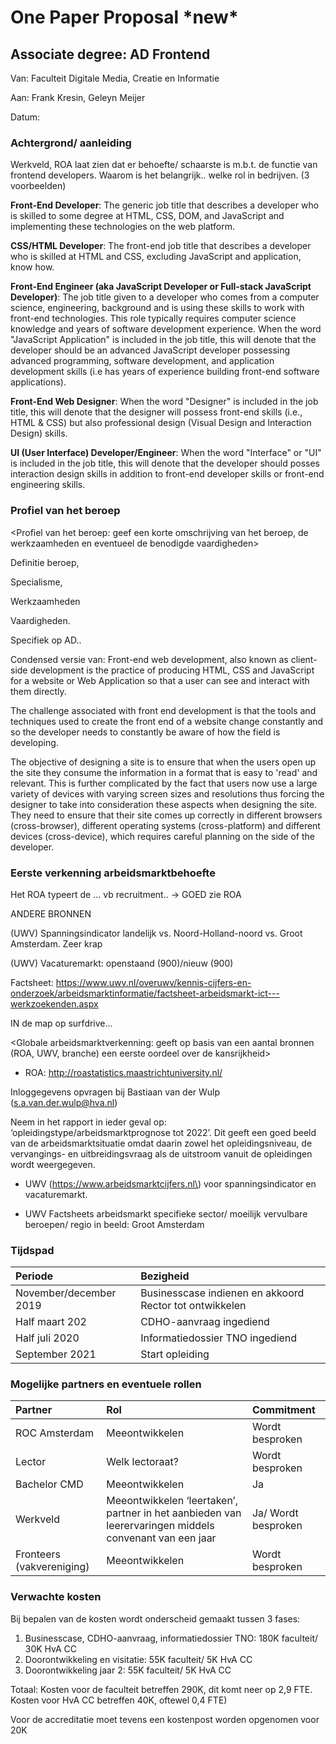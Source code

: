 # One Paper Proposal \*new\*

## Associate degree: AD Frontend

Van: Faculteit Digitale Media, Creatie en Informatie  
Aan: Frank Kresin, Geleyn Meijer  
Datum: 

### Achtergrond/ aanleiding

Werkveld, ROA laat zien dat er behoefte/ schaarste is m.b.t. de functie van frontend developers. Waarom is het belangrijk.. welke rol in bedrijven. \(3 voorbeelden\)  

**Front-End Developer**: The generic job title that describes a developer who is skilled to some degree at HTML, CSS, DOM, and JavaScript and implementing these technologies on the web platform.

**CSS/HTML Developer**: The front-end job title that describes a developer who is skilled at HTML and CSS, excluding JavaScript and application, know how.

**Front-End Engineer \(aka JavaScript Developer or Full-stack JavaScript Developer\)**: The job title given to a developer who comes from a computer science, engineering, background and is using these skills to work with front-end technologies. This role typically requires computer science knowledge and years of software development experience. When the word "JavaScript Application" is included in the job title, this will denote that the developer should be an advanced JavaScript developer possessing advanced programming, software development, and application development skills \(i.e has years of experience building front-end software applications\).

**Front-End Web Designer**: When the word "Designer" is included in the job title, this will denote that the designer will possess front-end skills \(i.e., HTML & CSS\) but also professional design \(Visual Design and Interaction Design\) skills.

**UI \(User Interface\) Developer/Engineer**: When the word "Interface" or "UI" is included in the job title, this will denote that the developer should posses interaction design skills in addition to front-end developer skills or front-end engineering skills.

### Profiel van het beroep

&lt;Profiel van het beroep: geef een korte omschrijving van het beroep, de werkzaamheden en eventueel de benodigde vaardigheden&gt;

Definitie beroep,

Specialisme,

Werkzaamheden

Vaardigheden.

Specifiek op AD..

Condensed versie van: Front-end web development, also known as client-side development is the practice of producing HTML, CSS and JavaScript for a website or Web Application so that a user can see and interact with them directly. 

The challenge associated with front end development is that the tools and techniques used to create the front end of a website change constantly and so the developer needs to constantly be aware of how the field is developing.

The objective of designing a site is to ensure that when the users open up the site they consume the information in a format that is easy to 'read' and relevant. This is further complicated by the fact that users now use a large variety of devices with varying screen sizes and resolutions thus forcing the designer to take into consideration these aspects when designing the site. They need to ensure that their site comes up correctly in different browsers \(cross-browser\), different operating systems \(cross-platform\) and different devices \(cross-device\), which requires careful planning on the side of the developer.

### Eerste verkenning arbeidsmarktbehoefte

Het ROA typeert de … vb recruitment.. -&gt; GOED zie ROA

ANDERE BRONNEN 

\(UWV\) Spanningsindicator landelijk vs. Noord-Holland-noord vs. Groot Amsterdam. Zeer krap  
\(UWV\) Vacaturemarkt: openstaand \(900\)/nieuw \(900\)

Factsheet: https://www.uwv.nl/overuwv/kennis-cijfers-en-onderzoek/arbeidsmarktinformatie/factsheet-arbeidsmarkt-ict---werkzoekenden.aspx

IN de map op surfdrive…

&lt;Globale arbeidsmarktverkenning: geeft op basis van een aantal bronnen \(ROA, UWV, branche\) een eerste oordeel over de kansrijkheid&gt;

-	ROA: http://roastatistics.maastrichtuniversity.nl/

Inloggegevens opvragen bij Bastiaan van der Wulp \(s.a.van.der.wulp@hva.nl\)

Neem in het rapport in ieder geval op: ‘opleidingstype/arbeidsmarktprognose tot 2022’. Dit geeft een goed beeld van de arbeidsmarktsituatie omdat daarin zowel het opleidingsniveau, de vervangings- en uitbreidingsvraag als de uitstroom vanuit de opleidingen wordt weergegeven.

-	UWV \(https://www.arbeidsmarktcijfers.nl\) voor spanningsindicator en vacaturemarkt.

-	UWV Factsheets arbeidsmarkt specifieke sector/ moeilijk vervulbare beroepen/ regio in beeld: Groot Amsterdam

### Tijdspad

| Periode | Bezigheid |
| :--- | :--- |
| November/december 2019 | Businesscase indienen en akkoord Rector tot ontwikkelen |
| Half maart 202 | CDHO-aanvraag ingediend |
| Half juli 2020 | Informatiedossier TNO ingediend |
| September 2021 | Start opleiding |

### Mogelijke partners en eventuele rollen

| Partner | Rol | Commitment |
| :--- | :--- | :--- |
| ROC Amsterdam | Meeontwikkelen | Wordt besproken |
| Lector | Welk lectoraat? | Wordt besproken |
| Bachelor CMD | Meeontwikkelen | Ja |
| Werkveld | Meeontwikkelen ‘leertaken’, partner in het aanbieden van leerervaringen middels convenant van een jaar | Ja/ Wordt besproken |
| Fronteers \(vakvereniging\) | Meeontwikkelen | Wordt besproken |

### Verwachte kosten

Bij bepalen van de kosten wordt onderscheid gemaakt tussen 3 fases:

1. Businesscase, CDHO-aanvraag, informatiedossier TNO: 180K faculteit/ 30K HvA CC
2. Doorontwikkeling en visitatie: 55K faculteit/ 5K HvA CC
3. Doorontwikkeling jaar 2: 55K faculteit/ 5K HvA CC

Totaal: Kosten voor de faculteit betreffen 290K, dit komt neer op 2,9 FTE. Kosten voor HvA CC betreffen 40K, oftewel 0,4 FTE\)

Voor de accreditatie moet tevens een kostenpost worden opgenomen voor 20K





